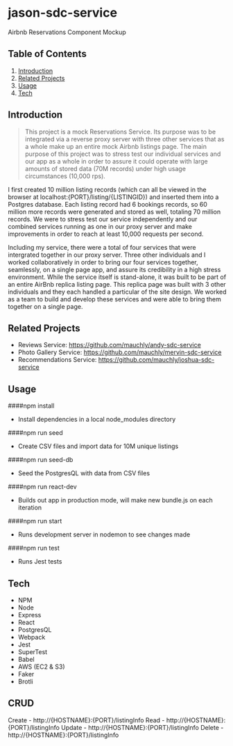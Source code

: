 # jason-sdc-service
Airbnb Reservations Component Mockup

## Table of Contents

1. [Introduction](#Introduction)
1. [Related Projects](#Related-Projects)
1. [Usage](#Usage)
1. [Tech](#Tech)

## Introduction

> This project is a mock Reservations Service. Its purpose was to be integrated via a reverse proxy server with three other services that as a whole make up an entire mock Airbnb listings page. The main purpose of this project was to stress test our individual services and our app as a whole in order to assure it could operate with large amounts of stored data (70M records) under high usage circumstances (10,000 rps).

I first created 10 million listing records (which can all be viewed in the browser at localhost:{PORT}/listing/{LISTINGID}) and inserted them into a Postgres database. Each listing record had 6 bookings records, so 60 million more records were generated and stored as well, totaling 70 million records. We were to stress test our service independently and our combined services running as one in our proxy server and make improvements in order to reach at least 10,000 requests per second.

Including my service, there were a total of four services that were intergrated together in our proxy server. Three other individuals and I worked collaboratively in order to bring our four services together, seamlessly, on a single page app, and assure its credibility in a high stress environment. While the service itself is stand-alone, it was built to be part of an entire AirBnb replica listing page. This replica page was built with 3 other individuals and they each handled a particular of the site design. We worked as a team to build and develop these services and were able to bring them together on a single page.

## Related Projects

  - Reviews Service: https://github.com/mauchly/andy-sdc-service
  - Photo Gallery Service: https://github.com/mauchly/mervin-sdc-service
  - Recommendations Service: https://github.com/mauchly/joshua-sdc-service

## Usage

####npm install
  - Install dependencies in a local node_modules directory

####npm run seed
  - Create CSV files and import data for 10M unique listings

####npm run seed-db
 - Seed the PostgresQL with data from CSV files

####npm run react-dev
  - Builds out app in production mode, will make new bundle.js on each iteration

####npm run start
  - Runs development server in nodemon to see changes made

####npm run test
  - Runs Jest tests

## Tech

- NPM
- Node
- Express
- React
- PostgresQL
- Webpack
- Jest
- SuperTest
- Babel
- AWS (EC2 & S3)
- Faker
- Brotli

## CRUD

Create - http://{HOSTNAME}:{PORT}/listingInfo
Read - http://{HOSTNAME}:{PORT}/listingInfo
Update - http://{HOSTNAME}:{PORT}/listingInfo
Delete - http://{HOSTNAME}:{PORT}/listingInfo
